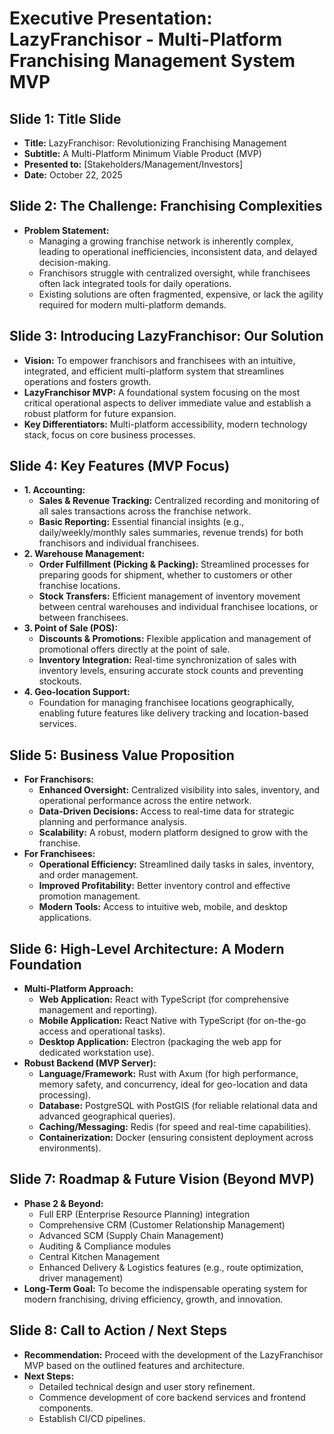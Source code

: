 # Executive Presentation: LazyFranchisor - Multi-Platform Franchising Management System MVP

## Slide 1: Title Slide
*   **Title:** LazyFranchisor: Revolutionizing Franchising Management
*   **Subtitle:** A Multi-Platform Minimum Viable Product (MVP)
*   **Presented to:** [Stakeholders/Management/Investors]
*   **Date:** October 22, 2025

## Slide 2: The Challenge: Franchising Complexities
*   **Problem Statement:**
    *   Managing a growing franchise network is inherently complex, leading to operational inefficiencies, inconsistent data, and delayed decision-making.
    *   Franchisors struggle with centralized oversight, while franchisees often lack integrated tools for daily operations.
    *   Existing solutions are often fragmented, expensive, or lack the agility required for modern multi-platform demands.

## Slide 3: Introducing LazyFranchisor: Our Solution
*   **Vision:** To empower franchisors and franchisees with an intuitive, integrated, and efficient multi-platform system that streamlines operations and fosters growth.
*   **LazyFranchisor MVP:** A foundational system focusing on the most critical operational aspects to deliver immediate value and establish a robust platform for future expansion.
*   **Key Differentiators:** Multi-platform accessibility, modern technology stack, focus on core business processes.

## Slide 4: Key Features (MVP Focus)
*   **1. Accounting:**
    *   **Sales & Revenue Tracking:** Centralized recording and monitoring of all sales transactions across the franchise network.
    *   **Basic Reporting:** Essential financial insights (e.g., daily/weekly/monthly sales summaries, revenue trends) for both franchisors and individual franchisees.
*   **2. Warehouse Management:**
    *   **Order Fulfillment (Picking & Packing):** Streamlined processes for preparing goods for shipment, whether to customers or other franchise locations.
    *   **Stock Transfers:** Efficient management of inventory movement between central warehouses and individual franchisee locations, or between franchisees.
*   **3. Point of Sale (POS):**
    *   **Discounts & Promotions:** Flexible application and management of promotional offers directly at the point of sale.
    *   **Inventory Integration:** Real-time synchronization of sales with inventory levels, ensuring accurate stock counts and preventing stockouts.
*   **4. Geo-location Support:**
    *   Foundation for managing franchisee locations geographically, enabling future features like delivery tracking and location-based services.

## Slide 5: Business Value Proposition
*   **For Franchisors:**
    *   **Enhanced Oversight:** Centralized visibility into sales, inventory, and operational performance across the entire network.
    *   **Data-Driven Decisions:** Access to real-time data for strategic planning and performance analysis.
    *   **Scalability:** A robust, modern platform designed to grow with the franchise.
*   **For Franchisees:**
    *   **Operational Efficiency:** Streamlined daily tasks in sales, inventory, and order management.
    *   **Improved Profitability:** Better inventory control and effective promotion management.
    *   **Modern Tools:** Access to intuitive web, mobile, and desktop applications.

## Slide 6: High-Level Architecture: A Modern Foundation
*   **Multi-Platform Approach:**
    *   **Web Application:** React with TypeScript (for comprehensive management and reporting).
    *   **Mobile Application:** React Native with TypeScript (for on-the-go access and operational tasks).
    *   **Desktop Application:** Electron (packaging the web app for dedicated workstation use).
*   **Robust Backend (MVP Server):**
    *   **Language/Framework:** Rust with Axum (for high performance, memory safety, and concurrency, ideal for geo-location and data processing).
    *   **Database:** PostgreSQL with PostGIS (for reliable relational data and advanced geographical queries).
    *   **Caching/Messaging:** Redis (for speed and real-time capabilities).
    *   **Containerization:** Docker (ensuring consistent deployment across environments).

## Slide 7: Roadmap & Future Vision (Beyond MVP)
*   **Phase 2 & Beyond:**
    *   Full ERP (Enterprise Resource Planning) integration
    *   Comprehensive CRM (Customer Relationship Management)
    *   Advanced SCM (Supply Chain Management)
    *   Auditing & Compliance modules
    *   Central Kitchen Management
    *   Enhanced Delivery & Logistics features (e.g., route optimization, driver management)
*   **Long-Term Goal:** To become the indispensable operating system for modern franchising, driving efficiency, growth, and innovation.

## Slide 8: Call to Action / Next Steps
*   **Recommendation:** Proceed with the development of the LazyFranchisor MVP based on the outlined features and architecture.
*   **Next Steps:**
    *   Detailed technical design and user story refinement.
    *   Commence development of core backend services and frontend components.
    *   Establish CI/CD pipelines.